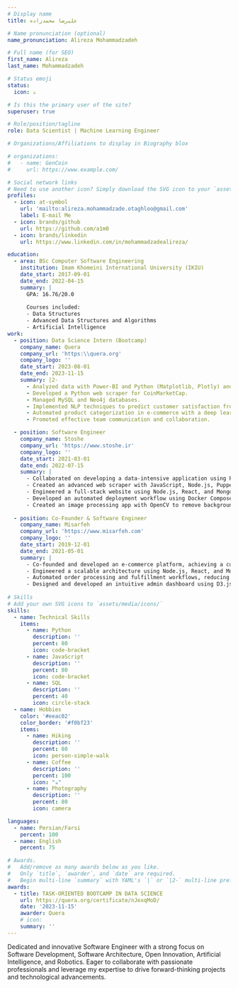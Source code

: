 ```yaml
---
# Display name
title: علیرضا محمدزاده

# Name pronunciation (optional)
name_pronunciation: Alireza Mohammadzadeh

# Full name (for SEO)
first_name: Alireza
last_name: Mohammadzadeh

# Status emoji
status:
  icon: ☕️

# Is this the primary user of the site?
superuser: true

# Role/position/tagline
role: Data Scientist | Machine Learning Engineer

# Organizations/Affiliations to display in Biography blox

# organizations:
#   - name: GenCoin
#     url: https://www.example.com/

# Social network links
# Need to use another icon? Simply download the SVG icon to your `assets/media/icons/` folder.
profiles:
  - icon: at-symbol
    url: 'mailto:alireza.mohammadzade.otaghloo@gmail.com'
    label: E-mail Me
  - icon: brands/github
    url: https://github.com/a1m0
  - icon: brands/linkedin
    url: https://www.linkedin.com/in/mohammadzadealireza/

education:
  - area: BSc Computer Software Engineering
    institution: Imam Khomeini International University (IKIU)
    date_start: 2017-09-01
    date_end: 2022-04-15
    summary: |
      GPA: 16.76/20.0
      
      Courses included:
      - Data Structures
      - Advanced Data Structures and Algorithms
      - Artificial Intelligence
work:
  - position: Data Science Intern (Bootcamp)
    company_name: Quera
    company_url: 'https:\\quera.org'
    company_logo: ''
    date_start: 2023-08-01
    date_end: 2023-11-15
    summary: |2-
      - Analyzed data with Power-BI and Python (Matplotlib, Plotly) and conducted statistical hypothesis testing.
      - Developed a Python web scraper for CoinMarketCap.
      - Managed MySQL and Neo4j databases.
      - Implemented NLP techniques to predict customer satisfaction from user reviews, achieving 70-75% across various performance metrics (accuracy, precision, recall, F1 score).
      - Automated product categorization in e-commerce with a deep learning image classifier, achieving a score of 70-75% on various metrics.
      - Promoted effective team communication and collaboration.

  - position: Software Engineer
    company_name: Stoshe
    company_url: 'https://www.stoshe.ir'
    company_logo: ''
    date_start: 2021-03-01
    date_end: 2022-07-15
    summary: |
      - Collaborated on developing a data-intensive application using Python and AfterEffects to automate motion video generation for marketing advertisements, achieving a ~50% reduction in production time and enhancing video quality by ~20%.
      - Created an advanced web scraper with JavaScript, Node.js, Puppeteer, React, and MongoDB, handling over 10,000 data points daily and increasing data retrieval efficiency by 40% through optimization techniques like parallel processing and efficient DOM manipulation.
      - Engineered a full-stack website using Node.js, React, and MongoDB, implementing RESTful APIs and Redux for state management, and adhering to a professional Git/GitHub workflow, resulting in a seamless and scalable user experience.
      - Developed an automated deployment workflow using Docker Compose and custom scripting, achieving a 30% increase in deployment speed and reducing downtime by 25%.
      - Created an image processing app with OpenCV to remove backgrounds, detect primary colors, and segment objects, enhancing image processing capabilities for marketing content.
      
  - position: Co-Founder & Software Engineer
    company_name: Misarfeh
    company_url: 'https://www.misarfeh.com'
    company_logo: ''
    date_start: 2019-12-01
    date_end: 2021-05-01
    summary: |
      - Co-founded and developed an e-commerce platform, achieving a customer base of 1,000 users within the first year.
      - Engineered a scalable architecture using Node.js, React, and MongoDB, supporting 200 product listings and processing ~1500 transactions.
      - Automated order processing and fulfillment workflows, reducing operational costs by ~20%.
      - Designed and developed an intuitive admin dashboard using D3.js, Chart.js, Plotly.js, WebSocket, and Socket.io for real-time data updates and interactive visualizations. Enhanced decision-making capabilities with predictive analytics, customizable dashboards, and alerts for anomalies such as sudden spikes in website traffic.
    
# Skills
# Add your own SVG icons to `assets/media/icons/`
skills:
  - name: Technical Skills
    items:
      - name: Python
        description: ''
        percent: 80
        icon: code-bracket
      - name: JavaScript
        description: ''
        percent: 80
        icon: code-bracket
      - name: SQL
        description: ''
        percent: 40
        icon: circle-stack
  - name: Hobbies
    color: '#eeac02'
    color_border: '#f0bf23'
    items:
      - name: Hiking
        description: ''
        percent: 80
        icon: person-simple-walk
      - name: Coffee
        description: ''
        percent: 100
        icon: "☕️"
      - name: Photography
        description: ''
        percent: 80
        icon: camera

languages:
  - name: Persian/Farsi
    percent: 100
  - name: English
    percent: 75

# Awards.
#   Add/remove as many awards below as you like.
#   Only `title`, `awarder`, and `date` are required.
#   Begin multi-line `summary` with YAML's `|` or `|2-` multi-line prefix and indent 2 spaces below.
awards:
  - title: TASK-ORIENTED BOOTCAMP IN DATA SCIENCE
    url: https://quera.org/certificate/nJexqMoD/
    date: '2023-11-15'
    awarder: Quera
    # icon: 
    summary: ''
---
```


Dedicated and innovative Software Engineer with a strong focus on Software Development, Software Architecture, Open Innovation, Artificial Intelligence, and Robotics. Eager to collaborate with passionate professionals and leverage my expertise to drive forward-thinking projects and technological advancements.
